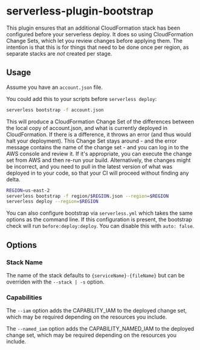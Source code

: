 # serverless-plugin-bootstrap

This plugin ensures that an additional CloudFormation stack has been configured before your serverless deploy. It does so using CloudFormation Change Sets, which let you review changes before applying them. The intention is that this is for things that need to be done once per region, as separate stacks are *not* created per stage.

## Usage

Assume you have an `account.json` file.

You could add this to your scripts before `serverless deploy`:

```bash
serverless bootstrap -f account.json
```

This will produce a CloudFormation Change Set of the differences between the local copy of account.json, and what is currently deployed in CloudFormation. If there is a difference, it throws an error (and thus would halt your deployment). This Change Set stays around - and the error message contains the name of the change set - and you can log in to the AWS console and review it. If it's appropriate, you can execute the change set from AWS and then re-run your build. Alternatively, the changes might be incorrect, and you need to pull in the latest version of what was deployed in to your code, so that your CI will proceed without finding any delta.

```bash
REGION=us-east-2
serverless bootstrap -f region/$REGION.json --region=$REGION
serverless deploy --region=$REGION
```

You can also configure bootstrap via `serverless.yml` which takes the same options as the command line. If this configuration is present, the bootstrap check will run `before:deploy:deploy`. You can disable this with `auto: false`.

## Options

### Stack Name

The name of the stack defaults to `{serviceName}-{fileName}` but can be overriden with the `--stack | -s` option.

### Capabilities

The `--iam` option adds the CAPABILITY_IAM to the deployed change set, which may be required depending on the resources you include.

The `--named_iam` option adds the CAPABILITY_NAMED_IAM to the deployed change set, which may be required depending on the resources you include.
